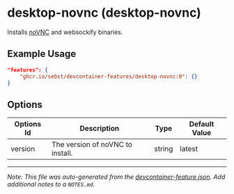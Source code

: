
# desktop-novnc (desktop-novnc)

Installs [noVNC](https://novnc.com) and websockify binaries.

## Example Usage

```json
"features": {
    "ghcr.io/sebst/devcontainer-features/desktop-novnc:0": {}
}
```

## Options

| Options Id | Description | Type | Default Value |
|-----|-----|-----|-----|
| version | The version of noVNC to install. | string | latest |



---

_Note: This file was auto-generated from the [devcontainer-feature.json](https://github.com/sebst/devcontainer-features/blob/main/src/desktop-novnc/devcontainer-feature.json).  Add additional notes to a `NOTES.md`._
